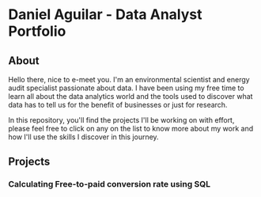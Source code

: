 # Daniel Aguilar - Data Analyst Portfolio
## About

Hello there, nice to e-meet you. I'm an environmental scientist and energy audit specialist passionate about data. I have been using my free time to learn all about the data analytics world and the tools used to discover what data has to tell us for the benefit of businesses or just for research. 

In this repository, you'll find the projects I'll be working on with effort, please feel free to click on any on the list to know more about my work and how I'll use the skills I discover in this journey.

## Projects

### Calculating Free-to-paid conversion rate using SQL
